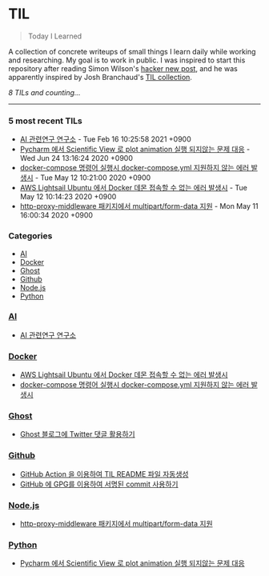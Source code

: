 # TIL
> Today I Learned

A collection of concrete writeups of small things I learn daily while working
and researching. My goal is to work in public. I was inspired to start this
repository after reading Simon Wilson's [hacker new post][1], and he was
apparently inspired by Josh Branchaud's [TIL collection][2].


_8 TILs and counting..._

---

### 5 most recent TILs

- [AI 관련연구 연구소](AI/references.md) - Tue Feb 16 10:25:58 2021 +0900
- [Pycharm 에서 Scientific View 로 plot animation 실행 되지않는 문제 대응](Python/disable-sceintfic-view-in-pycharm.md) - Wed Jun 24 13:16:24 2020 +0900
- [docker-compose 명령어 실행시 docker-compose.yml 지원하지 않는 에러 발생시](Docker/docker-compose.yml-unspported-error.md) - Tue May 12 10:21:00 2020 +0900
- [AWS Lightsail Ubuntu 에서 Docker 데몬 접속할 수 없는 에러 발생시](Docker/cound-not-connect-docker-error-in-lgitsail.md) - Tue May 12 10:14:23 2020 +0900
- [http-proxy-middleware 패키지에서 multipart/form-data 지원](Node.js/support-multipart-form-data-to-http-proxy-middleware.md) - Mon May 11 16:00:34 2020 +0900

### Categories

- [AI](#AI)
- [Docker](#Docker)
- [Ghost](#Ghost)
- [Github](#Github)
- [Node.js](#Node.js)
- [Python](#Python)

### [AI](#AI)
- [AI 관련연구 연구소](AI/references.md)

### [Docker](#Docker)
- [AWS Lightsail Ubuntu 에서 Docker 데몬 접속할 수 없는 에러 발생시](Docker/cound-not-connect-docker-error-in-lgitsail.md)
- [docker-compose 명령어 실행시 docker-compose.yml 지원하지 않는 에러 발생시](Docker/docker-compose.yml-unspported-error.md)

### [Ghost](#Ghost)
- [Ghost 블로그에 Twitter 댓글 활용하기](Ghost/create-ghost-blog-comments-environment-with-twitter.md)

### [Github](#Github)
- [GitHub Action 을 이용하여 TIL README 파일 자동생성](Github/auto-generating-til-readme-via-github-action.md)
- [GitHub 에 GPG를 이용하여 서명된 commit 사용하기](Github/using-gpg-signed-commits-on-github.md)

### [Node.js](#Node.js)
- [http-proxy-middleware 패키지에서 multipart/form-data 지원](Node.js/support-multipart-form-data-to-http-proxy-middleware.md)

### [Python](#Python)
- [Pycharm 에서 Scientific View 로 plot animation 실행 되지않는 문제 대응](Python/disable-sceintfic-view-in-pycharm.md)

[1]: https://simonwillison.net/2020/Apr/20/self-rewriting-readme/
[2]: https://github.com/jbranchaud/til

